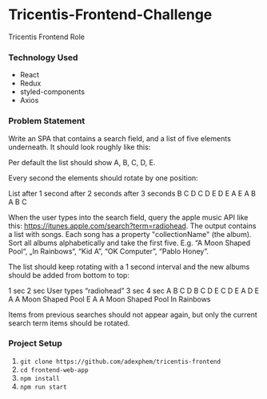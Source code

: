 # Tricentis-Frontend-Challenge
Tricentis Frontend Role

### Technology Used
 - React
 - Redux
 - styled-components
 - Axios

### Problem Statement
Write an SPA that contains a search field, and a list of five elements underneath. It should look roughly like this:


Per default the list should show A, B, C, D, E.

Every second the elements should rotate by one position:

List after 1 second	after 2 seconds	after 3 seconds
B	C	D
C	D	E
D	E	A
E	A	B
A	B	C
 

When the user types into the search field, query the apple music API like
this: https://itunes.apple.com/search?term=radiohead. The output contains a list with songs. Each song has a property "collectionName" (the album). Sort all albums alphabetically and take the first five. E.g. “A Moon Shaped Pool“, „In Rainbows“, “Kid A”, “OK Computer”, “Pablo Honey”.

The list should keep rotating with a 1 second interval and the new albums should be added from bottom to top:

1 sec	2 sec	User types “radiohead”	3 sec	4 sec
A	B		C	D
B	C		D	E
C	D		E	A
D	E		A	A Moon Shaped Pool
E	A		A Moon Shaped Pool	In Rainbows

Items from previous searches should not appear again, but only the current search term items should be rotated.


### Project Setup
1. `git clone https://github.com/adexphem/tricentis-frontend`
2. `cd frontend-web-app`
3. `npm install`
4. `npm run start`